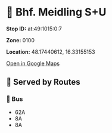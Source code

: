 # 🚉 Bhf. Meidling S+U


**Stop ID:** at:49:1015:0:7

**Zone:** 0100

**Location:** 48.17440612, 16.33155153

[Open in Google Maps](https://www.google.com/maps?q=48.17440612,16.33155153)

## 🚆 Served by Routes

### 🚌 Bus
- 62A
- 8A
- 8A